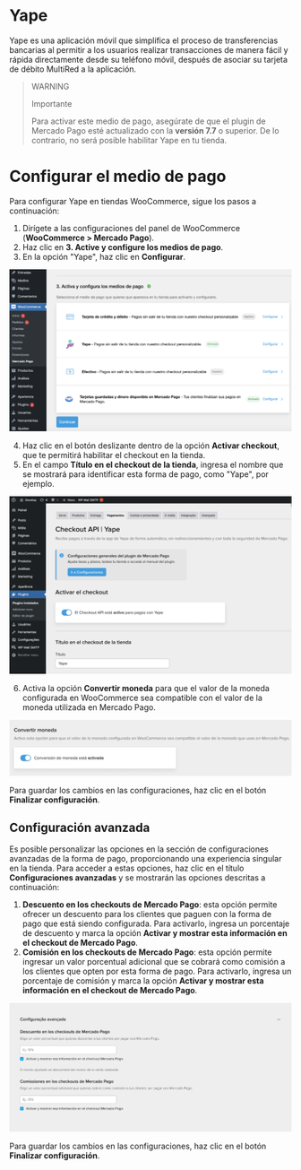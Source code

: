 # Yape

Yape es una aplicación móvil que simplifica el proceso de transferencias bancarias al permitir a los usuarios realizar transacciones de manera fácil y rápida directamente desde su teléfono móvil, después de asociar su tarjeta de débito MultiRed a la aplicación.

> WARNING
>
> Importante
>
> Para activar este medio de pago, asegúrate de que el plugin de Mercado Pago esté actualizado con la **versión 7.7** o superior. De lo contrario, no será posible habilitar Yape en tu tienda.

# Configurar el medio de pago

Para configurar Yape en tiendas WooCommerce, sigue los pasos a continuación:
1. Dirígete a las configuraciones del panel de WooCommerce (**WooCommerce > Mercado Pago**).
2. Haz clic en **3. Active y configure los medios de pago**.
3. En la opción "Yape", haz clic en **Configurar**.

![Configura](/images/woocomerce/api-configure-yape-es.png)

4. Haz clic en el botón deslizante dentro de la opción **Activar checkout**, que te permitirá habilitar el checkout en la tienda.
5. En el campo **Título en el checkout de la tienda**, ingresa el nombre que se mostrará para identificar esta forma de pago, como "Yape", por ejemplo.

![Activar](/images/woocomerce/api-active-yape-es.png)

6. Activa la opción **Convertir moneda** para que el valor de la moneda configurada en WooCommerce sea compatible con el valor de la moneda utilizada en Mercado Pago.

![Convertir moneda](/images/woocomerce/api-active-convert-es.png)

Para guardar los cambios en las configuraciones, haz clic en el botón **Finalizar configuración**.

## Configuración avanzada

Es posible personalizar las opciones en la sección de configuraciones avanzadas de la forma de pago, proporcionando una experiencia singular en la tienda. Para acceder a estas opciones, haz clic en el título **Configuraciones avanzadas** y se mostrarán las opciones descritas a continuación:
 1. **Descuento en los checkouts de Mercado Pago**: esta opción permite ofrecer un descuento para los clientes que paguen con la forma de pago que está siendo configurada. Para activarlo, ingresa un porcentaje de descuento y marca la opción **Activar y mostrar esta información en el checkout de Mercado Pago**. 
 2. **Comisión en los checkouts de Mercado Pago**: esta opción permite ingresar un valor porcentual adicional que se cobrará como comisión a los clientes que opten por esta forma de pago. Para activarlo, ingresa un porcentaje de comisión y marca la opción **Activar y mostrar esta información en el checkout de Mercado Pago**.

![Configuración avanzada](/images/woocomerce/api-advanced-settings-yape-es.png)

Para guardar los cambios en las configuraciones, haz clic en el botón **Finalizar configuración**.